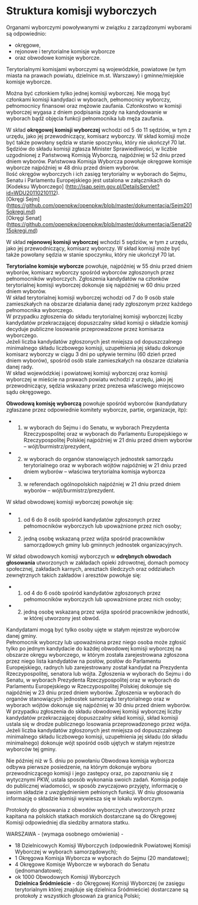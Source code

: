 # Struktura komisji wyborczych

Organami wyborczymi powoływanymi w związku z zarządzonymi wyborami są odpowiednio:
*  okręgowe,
*  rejonowe i terytorialne komisje wyborcze
*  oraz obwodowe komisje wyborcze.

Terytorialnymi komisjami wyborczymi są wojewódzkie, powiatowe (w tym miasta na prawach powiatu, dzielnice m.st. Warszawy) i gminne/miejskie komisje wyborcze.

Można być członkiem tylko jednej komisji wyborczej. Nie mogą być członkami komisji kandydaci w wyborach, pełnomocnicy wyborczy, pełnomocnicy finansowi oraz mężowie zaufania.
Członkostwo w komisji wyborczej wygasa z dniem podpisania zgody na kandydowanie w wyborach bądź objęcia funkcji pełnomocnika lub męża zaufania.  

W skład **okręgowej komisji wyborczej** wchodzi od 5 do 11 sędziów, w tym z urzędu, jako jej przewodniczący, komisarz wyborczy. W skład komisji może być także powołany sędzia w stanie spoczynku, który nie ukończył 70 lat.
Sędziów do składu komisji zgłasza Minister Sprawiedliwości, w liczbie uzgodnionej z Państwową Komisją Wyborczą, najpóźniej w 52 dniu przed dniem wyborów.
Państwowa Komisja Wyborcza powołuje okręgowe komisje wyborcze najpóźniej w 48 dniu przed dniem wyborów.  
Ilość okręgów wyborczych i ich zasięg terytorialny w wyborach do Sejmu, Senatu i Parlamentu Europejskiego jest ustalona w załącznikach do [Kodeksu Wyborczego] (http://isap.sejm.gov.pl/DetailsServlet?id=WDU20110210112).  
[Okręgi Sejm] (https://github.com/openpkw/openpkw/blob/master/dokumentacja/Sejm2015okregi.md)  
[Okręgi Senat] (https://github.com/openpkw/openpkw/blob/master/dokumentacja/Senat2015okregi.md)  

W skład **rejonowej komisji wyborczej** wchodzi 5 sędziów, w tym z urzędu, jako jej przewodniczący, komisarz wyborczy. W skład komisji może być także powołany sędzia w stanie spoczynku, który nie ukończył 70 lat.

**Terytorialne komisje wyborcze** powołuje, najpóźniej w 55 dniu przed dniem wyborów, komisarz wyborczy spośród wyborców zgłoszonych przez pełnomocników wyborczych. Zgłoszenia kandydatów na członków terytorialnej komisji wyborczej dokonuje się najpóźniej w 60 dniu przed dniem wyborów.  
W skład terytorialnej komisji wyborczej wchodzi od 7 do 9 osób stale zamieszkałych na obszarze działania danej rady zgłoszonym przez każdego pełnomocnika wyborczego.  
W przypadku zgłoszenia do składu terytorialnej komisji wyborczej liczby kandydatów przekraczającej dopuszczalny skład komisji o składzie komisji decyduje publiczne losowanie przeprowadzone przez komisarza wyborczego.  
Jeżeli liczba kandydatów zgłoszonych jest mniejsza od dopuszczalnego minimalnego składu liczbowego komisji, uzupełnienia jej składu dokonuje komisarz wyborczy w ciągu 3 dni po upływie terminu (60 dzień przed dniem wyborów), spośród osób stale zamieszkałych na obszarze działania danej rady.  
W skład wojewódzkiej i powiatowej komisji wyborczej oraz komisji wyborczej w mieście na prawach powiatu wchodzi z urzędu, jako jej przewodniczący, sędzia wskazany przez prezesa właściwego miejscowo sądu okręgowego.  

**Obwodową komisję wyborczą** powołuje spośród wyborców (kandydatury zgłaszane przez odpowiednie komitety wyborcze, partie, organizacje, itp):
* 1) w wyborach do Sejmu i do Senatu, w wyborach Prezydenta Rzeczypospolitej oraz w wyborach do Parlamentu Europejskiego w Rzeczypospolitej Polskiej najpóźniej w 21 dniu przed dniem wyborów – wójt/burmistrz/prezydent,
* 2) w wyborach do organów stanowiących jednostek samorządu terytorialnego oraz w wyborach wójtów najpóźniej w 21 dniu przed dniem wyborów – właściwa terytorialna komisja wyborcza
* 3) w referendach ogólnopolskich najpóźniej w 21 dniu przed dniem wyborów – wójt/burmistrz/prezydent.

W skład obwodowej komisji wyborczej powołuje się:
* 1) od 6 do 8 osób spośród kandydatów zgłoszonych przez pełnomocników wyborczych lub upoważnione przez nich osoby;
* 2) jedną osobę wskazaną przez wójta spośród pracowników samorządowych gminy lub gminnych jednostek organizacyjnych.

W skład obwodowych komisji wyborczych w **odrębnych obwodach głosowania** utworzonych w zakładach opieki zdrowotnej, domach pomocy społecznej, zakładach karnych, aresztach śledczych oraz oddziałach zewnętrznych takich zakładów i aresztów powołuje się:
* 1) od 4 do 6 osób spośród kandydatów zgłoszonych przez pełnomocników wyborczych lub upoważnione przez nich osoby;
* 2) jedną osobę wskazaną przez wójta spośród pracowników jednostki, w której utworzony jest obwód.

Kandydatami mogą być tylko osoby ujęte w stałym rejestrze wyborców danej gminy.  
Pełnomocnik wyborczy lub upoważniona przez niego osoba może zgłosić tylko po jednym kandydacie do każdej obwodowej komisji wyborczej na obszarze okręgu wyborczego, w którym została zarejestrowana zgłoszona przez niego lista kandydatów na posłów, posłów do Parlamentu Europejskiego, radnych lub zarejestrowany został kandydat na Prezydenta Rzeczypospolitej, senatora lub wójta. Zgłoszenia w wyborach do Sejmu i do Senatu, w wyborach Prezydenta Rzeczypospolitej oraz w wyborach do Parlamentu Europejskiego w Rzeczypospolitej Polskiej dokonuje się najpóźniej w 23 dniu przed dniem wyborów. Zgłoszenia w wyborach do organów stanowiących jednostek samorządu terytorialnego oraz w wyborach wójtów dokonuje się najpóźniej w 30 dniu przed dniem wyborów.  
W przypadku zgłoszenia do składu obwodowej komisji wyborczej liczby kandydatów przekraczającej dopuszczalny skład komisji, skład komisji ustala się w drodze publicznego losowania przeprowadzonego przez wójta.  
Jeżeli liczba kandydatów zgłoszonych jest mniejsza od dopuszczalnego minimalnego składu liczbowego komisji, uzupełnienia jej składu (do składu minimalnego) dokonuje wójt spośród osób ujętych w stałym rejestrze wyborców tej gminy.

Nie później niż w 5. dniu po powołaniu Obwodowa komisja wyborcza odbywa pierwsze posiedzenie, na którym dokonuje wyboru przewodniczącego komisji i jego zastępcy oraz, po zapoznaniu się z wytycznymi PKW, ustala sposób wykonania swoich zadań.
Komisja podaje do publicznej wiadomości, w sposób zwyczajowo przyjęty, informację o swoim składzie z uwzględnieniem pełnionych funkcji. W dniu głosowania informację o składzie komisji wywiesza się w lokalu wyborczym.

Protokoły do głosowania z obwodów wyborczych utworzonych przez kapitana na polskich statkach morskich dostarczane są do Okręgowej Komisji odpowiedniej dla siedziby armatora statku.

WARSZAWA - (wymaga osobnego omówienia) -  
* 18 Dzielnicowych Komisji Wyborczych (odpowiednik Powiatowej Komisji Wyborczej w wyborach samorządowych);  
* 1 Okręgowa Komisja Wyborcza w wyborach do Sejmu (20 mandatowe);  
* 4 Okręgowe Komisje Wyborcze w wyborach do Senatu (jednomandatowe);  
* ok 1000 Obwodowych Komisji Wyborczych  
**Dzielnica Śródmieście** - do Okręgowej Komisji Wyborczej (w zasięgu terytorialnym której znajduje się dzielnica Śródmieście) dostarczane są protokoły z wszystkich głosowań za granicą Polski;  
